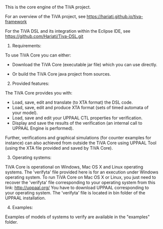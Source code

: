This is the core engine of the TiVA project.

For an overview of the TiVA project, see https://hariati.github.io/tiva-framework

For the TiVA DSL and its integration within the Eclipse IDE, see https://github.com/Hariati/Tiva-DSL.git

1. Requirements:

To use TiVA Core you can either: 

- Download the TiVA Core (executable jar file) which you can use directly.

- Or build the TiVA Core java project from sources.

2. Provided features:

The TiVA Core provides you with:

- Load, save, edit and translate (to XTA format) the DSL code.
- Load, save, edit and produce XTA format (sets of timed automata of your model).
- Load, save and edit your UPPAAL CTL properties for verification.
- Display and save the results of the verification (an internal call to UPPAAL Engine is performed).

Further, verifications and graphical simulations (for counter examples for instance) can also achieved from outside the TiVA Core using UPPAAL Tool (using the XTA file provided and saved by TiVA Core).

3. Operating systems:

TiVA Core is operational on Windows, Mac OS X and Linux operating systems.
The 'verifyta' file provided here is for an execution under Windows operating system. To run TiVA Core on Mac OS X or Linux, you just need to recover the 'verifyta' file corresponding to your operating system from this link: http://uppaal.org/
You have to download UPPAAL corresponding to your operating system. The 'verifyta' file is located in bin folder of the UPPAAL installation.

4. Examples:

Examples of models of systems to verify are available in the "examples" folder.



